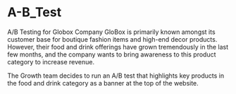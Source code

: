 # A-B_Test
A/B Testing for Globox Company
GloBox is primarily known amongst its customer base for boutique fashion items and high-end decor products. However, their food and drink offerings have grown tremendously in the last few months, and the company wants to bring awareness to this product category to increase revenue.

The Growth team decides to run an A/B test that highlights key products in the food and drink category as a banner at the top of the website.
